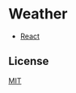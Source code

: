 # Weather

-   [React](https://reactjs.org/)

## License

[MIT](https://github.com/WallQ/Weather/blob/master/LICENSE)
